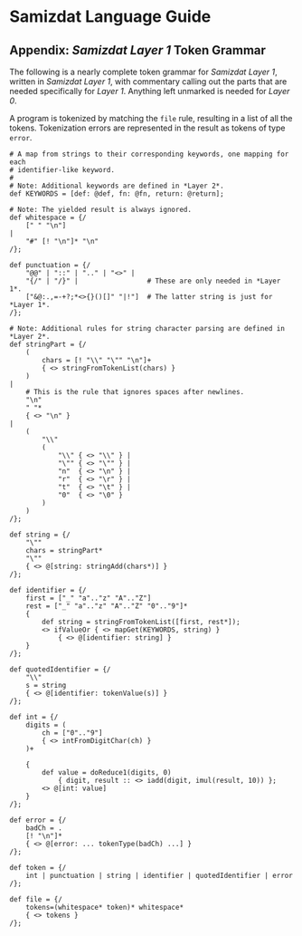 Samizdat Language Guide
=======================

Appendix: *Samizdat Layer 1* Token Grammar
------------------------------------------

The following is a nearly complete token grammar for *Samizdat Layer 1*,
written in *Samizdat Layer 1*, with commentary calling out the parts
that are needed specifically for *Layer 1*. Anything left unmarked is
needed for *Layer 0*.

A program is tokenized by matching the `file` rule, resulting in a
list of all the tokens. Tokenization errors are represented in the
result as tokens of type `error`.

```
# A map from strings to their corresponding keywords, one mapping for each
# identifier-like keyword.
#
# Note: Additional keywords are defined in *Layer 2*.
def KEYWORDS = [def: @def, fn: @fn, return: @return];

# Note: The yielded result is always ignored.
def whitespace = {/
    [" " "\n"]
|
    "#" [! "\n"]* "\n"
/};

def punctuation = {/
    "@@" | "::" | ".." | "<>" |
    "{/" | "/}" |                 # These are only needed in *Layer 1*.
    ["&@:.,=-+?;*<>{}()[]" "|!"]  # The latter string is just for *Layer 1*.
/};

# Note: Additional rules for string character parsing are defined in *Layer 2*.
def stringPart = {/
    (
        chars = [! "\\" "\"" "\n"]+
        { <> stringFromTokenList(chars) }
    )
|
    # This is the rule that ignores spaces after newlines.
    "\n"
    " "*
    { <> "\n" }
|
    (
        "\\"
        (
            "\\" { <> "\\" } |
            "\"" { <> "\"" } |
            "n"  { <> "\n" } |
            "r"  { <> "\r" } |
            "t"  { <> "\t" } |
            "0"  { <> "\0" }
        )
    )
/};

def string = {/
    "\""
    chars = stringPart*
    "\""
    { <> @[string: stringAdd(chars*)] }
/};

def identifier = {/
    first = ["_" "a".."z" "A".."Z"]
    rest = ["_" "a".."z" "A".."Z" "0".."9"]*
    {
        def string = stringFromTokenList([first, rest*]);
        <> ifValueOr { <> mapGet(KEYWORDS, string) }
            { <> @[identifier: string] }
    }
/};

def quotedIdentifier = {/
    "\\"
    s = string
    { <> @[identifier: tokenValue(s)] }
/};

def int = {/
    digits = (
        ch = ["0".."9"]
        { <> intFromDigitChar(ch) }
    )+

    {
        def value = doReduce1(digits, 0)
            { digit, result :: <> iadd(digit, imul(result, 10)) };
        <> @[int: value]
    }
/};

def error = {/
    badCh = .
    [! "\n"]*
    { <> @[error: ... tokenType(badCh) ...] }
/};

def token = {/
    int | punctuation | string | identifier | quotedIdentifier | error
/};

def file = {/
    tokens=(whitespace* token)* whitespace*
    { <> tokens }
/};
```
